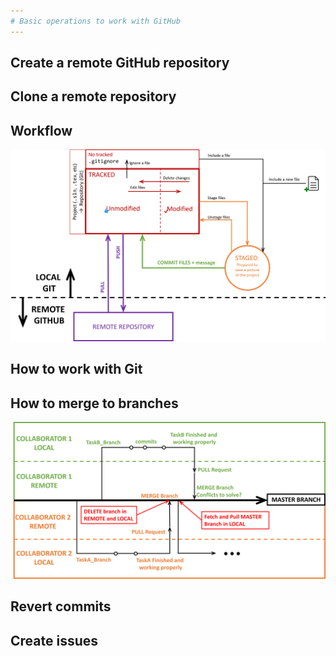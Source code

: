 ```yaml
---
# Basic operations to work with GitHub 
---
```



   ## Create a remote GitHub repository
   ## Clone a remote repository 
   ## Workflow
   
![](/figures/GHStates.png)

   ## How to work with Git
   ## How to merge to branches
   
 ![](/figures/WorkFlowGit.png)
 
   ## Revert commits 
   ## Create issues
